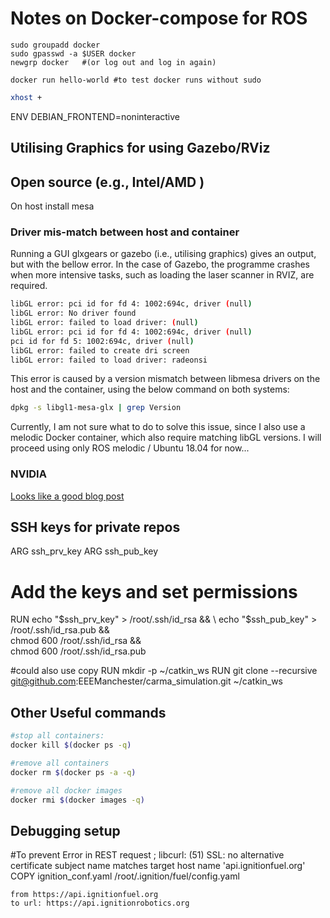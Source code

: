 # Notes on Docker-compose for ROS

```
sudo groupadd docker
sudo gpasswd -a $USER docker
newgrp docker   #(or log out and log in again)

docker run hello-world #to test docker runs without sudo
```

```bash
xhost +
```

ENV DEBIAN_FRONTEND=noninteractive

## Utilising Graphics for using Gazebo/RViz

## Open source (e.g., Intel/AMD )

On host
install mesa

### Driver mis-match between host and container

Running a GUI glxgears or gazebo (i.e., utilising graphics) gives an output, but with the bellow error. In the case of Gazebo, the programme crashes when more intensive tasks, such as loading the laser scanner in RVIZ, are required.

```bash
libGL error: pci id for fd 4: 1002:694c, driver (null)
libGL error: No driver found
libGL error: failed to load driver: (null)
libGL error: pci id for fd 4: 1002:694c, driver (null)
pci id for fd 5: 1002:694c, driver (null)
libGL error: failed to create dri screen
libGL error: failed to load driver: radeonsi
```

This error is caused by a version mismatch between libmesa drivers on the host and the container, using the below command on both systems:

```bash
dpkg -s libgl1-mesa-glx | grep Version
```

Currently, I am not sure what to do to solve this issue, since I also use a melodic Docker container, which also require matching libGL versions. I will proceed using only ROS melodic / Ubuntu 18.04 for now...

### NVIDIA

[Looks like a good blog post](http://moore-mike.com/docker-ros.html)

## SSH keys for private repos

ARG ssh_prv_key
ARG ssh_pub_key

# Add the keys and set permissions

RUN echo "$ssh_prv_key" > /root/.ssh/id_rsa && \
    echo "$ssh_pub_key" > /root/.ssh/id_rsa.pub && \
 chmod 600 /root/.ssh/id_rsa && \
 chmod 600 /root/.ssh/id_rsa.pub

#could also use copy
RUN mkdir -p ~/catkin_ws
RUN git clone --recursive git@github.com:EEEManchester/carma_simulation.git ~/catkin_ws

## Other Useful commands

```bash
#stop all containers:
docker kill $(docker ps -q)

#remove all containers
docker rm $(docker ps -a -q)

#remove all docker images
docker rmi $(docker images -q)
```

## Debugging setup

#To prevent Error in REST request ; libcurl: (51) SSL: no alternative certificate subject name matches target host name 'api.ignitionfuel.org'
COPY ignition_conf.yaml /root/.ignition/fuel/config.yaml

    from https://api.ignitionfuel.org
    to url: https://api.ignitionrobotics.org
